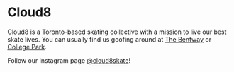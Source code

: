 # Cloud8

Cloud8 is a Toronto-based skating collective with a mission to live our best skate lives. You can usually find us goofing around at [The Bentway](https://maps.app.goo.gl/Aqu6WuqkiFAagZEK8) or [College Park](https://maps.app.goo.gl/BEv617tQgPUvRZGW8).

Follow our instagram page [@cloud8skate](https://www.instagram.com/cloud8skate/)!
